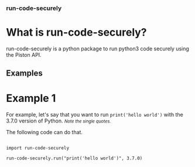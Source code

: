 ### run-code-securely


# What is run-code-securely?
run-code-securely is a python package to run python3 code securely using the Piston API.


## Examples

# Example 1

For example, let's say that you want to run `print('hello world')` with the <bold>3.7.0 version of Python.</bold>
<small>*Note the single quotes.*</small>

The following code can do that.

```python3

import run-code-securely

run-code-securely.run("print('hello world')", 3.7.0)
```